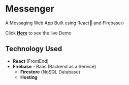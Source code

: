 # Messenger
A Messaging Web App Built using React🚀 and Firebase🔥

Click [**Here**](https://messengr.web.app/) to see the live Demo

## Technology Used
* **React** (FrontEnd)
* **Firebase** - Baas (Backend as a Service)
    * **Firestore** (NoSQL Database)
    * **Hosting** 
